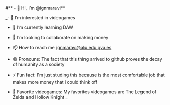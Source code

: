 #** - 👋 Hi, I’m @ignmaravi**

_- 👀 I’m interested in videogames<p>

- 🌱 I’m currently learning DAW<p>

- 💞️ I’m looking to collaborate on making money<p>

- 📫 How to reach me ignmaravi@alu.edu.gva.es<p>

- 😄 Pronouns: The fact that this thing arrived to github proves the decay of humanity as a society<p>

- ⚡ Fun fact: I'm just studing this because is the most comfortable job that makes more money that i could think off<p>

- 👾 Favorite videogames: My favorites videogames are The Legend of Zelda and Hollow Knight
_
<!---
ignmaravi/ignmaravi is a ✨ special ✨ repository because its `README.md` (this file) appears on your GitHub profile.
You can click the Preview link to take a look at your changes.
--->
